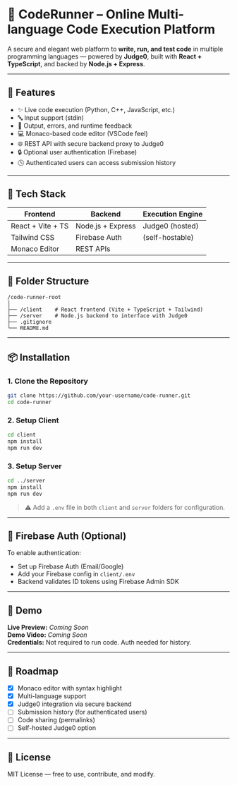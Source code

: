 
# 🧠 CodeRunner – Online Multi-language Code Execution Platform

A secure and elegant web platform to **write, run, and test code** in multiple programming languages — powered by **Judge0**, built with **React + TypeScript**, and backed by **Node.js + Express**.

---

## 🚀 Features

- ✨ Live code execution (Python, C++, JavaScript, etc.)
- 🔤 Input support (stdin)
- 🧾 Output, errors, and runtime feedback
- 💻 Monaco-based code editor (VSCode feel)
- 🌐 REST API with secure backend proxy to Judge0
- 🔒 Optional user authentication (Firebase)
- 🕓 Authenticated users can access submission history

---

## 🧱 Tech Stack

| Frontend            | Backend             | Execution Engine |
|---------------------|---------------------|------------------|
| React + Vite + TS   | Node.js + Express   | Judge0 (hosted)  |
| Tailwind CSS        | Firebase Auth       | (self-hostable)  |
| Monaco Editor       | REST APIs           |                  |

---

## 📁 Folder Structure

```
/code-runner-root
│
├── /client    # React frontend (Vite + TypeScript + Tailwind)
├── /server    # Node.js backend to interface with Judge0
├── .gitignore
└── README.md
```

---

## 📦 Installation

### 1. Clone the Repository

```bash
git clone https://github.com/your-username/code-runner.git
cd code-runner
```

### 2. Setup Client

```bash
cd client
npm install
npm run dev
```

### 3. Setup Server

```bash
cd ../server
npm install
npm run dev
```

> ⚠️ Add a `.env` file in both `client` and `server` folders for configuration.

---

## 🔐 Firebase Auth (Optional)

To enable authentication:
- Set up Firebase Auth (Email/Google)
- Add your Firebase config in `client/.env`
- Backend validates ID tokens using Firebase Admin SDK

---

## 🧪 Demo

**Live Preview:** _Coming Soon_  
**Demo Video:** _Coming Soon_  
**Credentials:** Not required to run code. Auth needed for history.

---

## 📌 Roadmap

- [x] Monaco editor with syntax highlight
- [x] Multi-language support
- [x] Judge0 integration via secure backend
- [ ] Submission history (for authenticated users)
- [ ] Code sharing (permalinks)
- [ ] Self-hosted Judge0 option

---

## 📄 License

MIT License — free to use, contribute, and modify.
